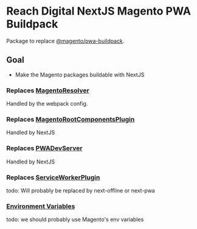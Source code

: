 # Reach Digital NextJS Magento PWA Buildpack

Package to replace
[@magento/pwa-buildpack](https://github.com/magento/pwa-studio/tree/develop/packages/pwa-buildpack).

## Goal

- Make the Magento packages buildable with NextJS

### Replaces [MagentoResolver](https://magento.github.io/pwa-studio/pwa-buildpack/reference/magento-resolver/)

Handled by the webpack config.

### Replaces [MagentoRootComponentsPlugin](https://magento.github.io/pwa-studio/pwa-buildpack/reference/root-components-plugin/)

Handled by NextJS

### Replaces [PWADevServer](https://magento.github.io/pwa-studio/pwa-buildpack/reference/pwa-dev-server/)

Handled by NextJS

### Replaces [ServiceWorkerPlugin](https://magento.github.io/pwa-studio/pwa-buildpack/reference/serviceworker-plugin/)

todo: Will probably be replaced by next-offline or next-pwa

### [Environment Variables](https://magento.github.io/pwa-studio/pwa-buildpack/reference/environment-variables/)

todo: we should probably use Magento's env variables
